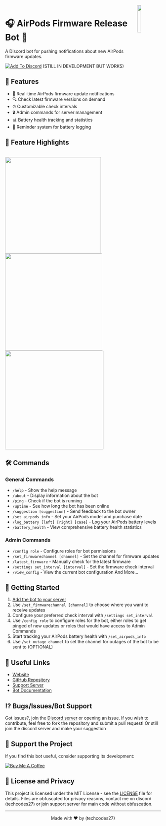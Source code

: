 <img align="right" width="15%" src="https://i.imgur.com/1y6qQYS.jpg">

# 🎧 AirPods Firmware Release Bot 🤖

  A Discord bot for pushing notifications about new AirPods firmware updates.

  [![Add To Discord](https://img.shields.io/badge/Add%20To%20Discord-7289DA?style=for-the-badge&logo=discord&logoColor=white)](https://discord.com/oauth2/authorize?client_id=1288958074777767978&permissions=1126589552651504&integration_type=0&scope=bot+applications.commands) 
  (STILL IN DEVELOPMENT BUT WORKS)
</div>

## 🌟 Features

- 📢 Real-time AirPods firmware update notifications
- 🔍 Check latest firmware versions on demand
- ⏰ Customizable check intervals
- 🔒 Admin commands for server management
- 📊 Battery health tracking and statistics
- 🔔 Reminder system for battery logging

## 📸 Feature Highlights
<br><img src="https://i.imgur.com/gRH3qcQ.png" width="310"> <img src="https://i.imgur.com/OdegD9e.png" width="314"><br>
<img src="https://i.imgur.com/9Q0EpJS.png" width="318">

## 🛠️ Commands

### General Commands
- `/help` - Show the help message
- `/about` - Display information about the bot
- `/ping` - Check if the bot is running
- `/uptime` - See how long the bot has been online
- `/suggestion [suggestion]` - Send feedback to the bot owner
- `/set_airpods_info` - Set your AirPods model and purchase date
- `/log_battery [left] [right] [case]` - Log your AirPods battery levels
- `/battery_health` - View comprehensive battery health statistics

### Admin Commands
- `/config role` - Configure roles for bot permissions
- `/set_firmwarechannel [channel]` - Set the channel for firmware updates
- `/latest_firmware` - Manually check for the latest firmware
- `/settings set_interval [interval]` - Set the firmware check interval
- `/view_config` - View the current bot configuration
And More...

## 🚀 Getting Started

1. [Add the bot to your server](https://discord.com/oauth2/authorize?client_id=1288958074777767978&permissions=1126589552651504&integration_type=0&scope=bot+applications.commands)
2. Use `/set_firmwarechannel [channel]` to choose where you want to receive updates
3. Configure your preferred check interval with `/settings set_interval`
4. Use `/config role` to configure roles for the bot, either roles to get pinged of new updates or roles that would have access to Admin Commands
5. Start tracking your AirPods battery health with `/set_airpods_info`
6. Use `/set_outage_channel` to set the channel for outages of the bot to be sent to (OPTIONAL)

## 🔗 Useful Links
- [Website](https://tracetech.me.uk)
- [GitHub Repository](https://github.com/TermuxHackz)
- [Support Server](https://discord.gg/4BM7Rjap7C)
- [Bot Documentation](https://tracetech.me.uk/airpods-release-bot.html)

## ⁉️ Bugs/Issues/Bot Support
Got issues?, join the [Discord server](https://discord.gg/4BM7Rjap7C) or opening an issue. 
If you wish to contribute, feel free to fork the repository and submit a pull request! Or still join the discord server and make your suggestion 

## 💖 Support the Project
If you find this bot useful, consider supporting its development:

[![Buy Me A Coffee](https://img.shields.io/badge/Buy%20Me%20A%20Coffee-FFDD00?style=for-the-badge&logo=buy-me-a-coffee&logoColor=black)](https://buymeacoffee.com/AnonyminHack5)

## 📄 License and Privacy

This project is licensed under the MIT License - see the [LICENSE](LICENSE) file for details.
Files are obfuscated for privacy reasons, contact me on discord (techcodes27) or join support server for main code without obfuscation.

---

<div align="center">
  Made with ❤️ by (techcodes27)
</div>

